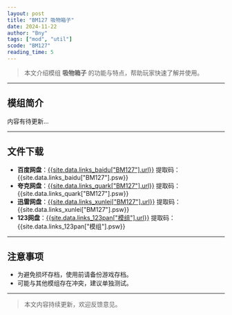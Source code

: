 ```yaml
---
layout: post
title: "BM127 吸物箱子"
date: 2024-11-22
author: "Bny"
tags: ["mod", "util"]
scode: "BM127"
reading_time: 5
---
```


> 本文介绍模组 **吸物箱子** 的功能与特点，帮助玩家快速了解并使用。

---

## 模组简介

内容有待更新...

---

## 文件下载
- **百度网盘**：[{{site.data.links_baidu["BM127"].url}}]({{site.data.links_baidu["BM127"].url}}) 提取码：{{site.data.links_baidu["BM127"].psw}}
- **夸克网盘**：[{{site.data.links_quark["BM127"].url}}]({{site.data.links_quark["BM127"].url}}) 提取码：{{site.data.links_quark["BM127"].psw}}
- **迅雷网盘**：[{{site.data.links_xunlei["BM127"].url}}]({{site.data.links_xunlei["BM127"].url}}) 提取码：{{site.data.links_xunlei["BM127"].psw}}
- **123网盘**：[{{site.data.links_123pan["模组"].url}}]({{site.data.links_123pan["模组"].url}}) 提取码：{{site.data.links_123pan["模组"].psw}}

---

## 注意事项
- 为避免损坏存档，使用前请备份游戏存档。
- 可能与其他模组存在冲突，建议单独测试。

---

> 本文内容持续更新，欢迎反馈意见。
